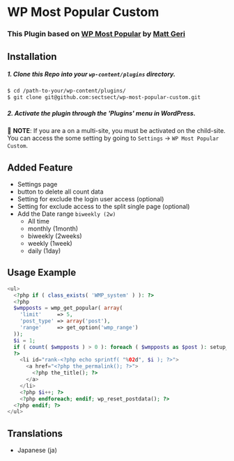 # WP Most Popular Custom

### This Plugin based on [WP Most Popular](https://github.com/MattGeri/WP-Most-Popular) by [Matt Geri](https://github.com/MattGeri)

## Installation

##### 1. Clone this Repo into your `wp-content/plugins` directory.
```sh
$ cd /path-to-your/wp-content/plugins/
$ git clone git@github.com:sectsect/wp-most-popular-custom.git
```

##### 2. Activate the plugin through the 'Plugins' menu in WordPress.  
:memo: **NOTE**: If you are a on a multi-site, you must be activated on the child-site.  
You can access the some setting by going to `Settings` -> `WP Most Popular Custom`.

## Added Feature
 - Settings page
 - button to delete all count data
 - Setting for exclude the login user access (optional)
 - Setting for exclude access to the split single page (optional)
 - Add the Date range `biweekly (2w)`
   - All time
   - monthly (1month)
   - biweekly (2weeks)
   - weekly (1week)
   - daily (1day)

## Usage Example
```php
<ul>
  <?php if ( class_exists( 'WMP_system' ) ): ?>
  <?php
  $wmpposts = wmp_get_popular( array(
    'limit'     => 5,
    'post_type' => array('post'),
    'range'     => get_option('wmp_range')
  ));
  $i = 1;
  if ( count( $wmpposts ) > 0 ): foreach ( $wmpposts as $post ): setup_postdata( $post );
  ?>
    <li id="rank-<?php echo sprintf( "%02d", $i ); ?>">
      <a href="<?php the_permalink(); ?>">
        <?php the_title(); ?>
      </a>
    </li>
    <?php $i++; ?>
    <?php endforeach; endif; wp_reset_postdata(); ?>
  <?php endif; ?>
</ul>
```
## Translations

* Japanese (ja)
